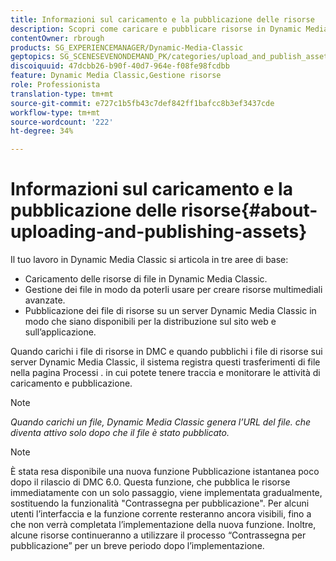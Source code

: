 ```yaml
---
title: Informazioni sul caricamento e la pubblicazione delle risorse
description: Scopri come caricare e pubblicare risorse in Dynamic Media Classic.
contentOwner: rbrough
products: SG_EXPERIENCEMANAGER/Dynamic-Media-Classic
geptopics: SG_SCENESEVENONDEMAND_PK/categories/upload_and_publish_assets
discoiquuid: 47dcbb26-b90f-40d7-964e-f08fe98fcdbb
feature: Dynamic Media Classic,Gestione risorse
role: Professionista
translation-type: tm+mt
source-git-commit: e727c1b5fb43c7def842ff1bafcc8b3ef3437cde
workflow-type: tm+mt
source-wordcount: '222'
ht-degree: 34%

---
```



# Informazioni sul caricamento e la pubblicazione delle risorse{#about-uploading-and-publishing-assets}

Il tuo lavoro in Dynamic Media Classic si articola in tre aree di base:

* Caricamento delle risorse di file in Dynamic Media Classic.
* Gestione dei file in modo da poterli usare per creare risorse multimediali avanzate.
* Pubblicazione dei file di risorse su un server Dynamic Media Classic in modo che siano disponibili per la distribuzione sul sito web e sull’applicazione.

Quando carichi i file di risorse in DMC e quando pubblichi i file di risorse sui server Dynamic Media Classic, il sistema registra questi trasferimenti di file nella pagina Processi . in cui potete tenere traccia e monitorare le attività di caricamento e pubblicazione. 

>[!NOTE]
>
>*Quando carichi un file, Dynamic Media Classic genera l’URL del file. che diventa attivo solo dopo che il file è stato pubblicato.*

>[!NOTE]
>
>È stata resa disponibile una nuova funzione Pubblicazione istantanea poco dopo il rilascio di DMC 6.0. Questa funzione, che pubblica le risorse immediatamente con un solo passaggio, viene implementata gradualmente, sostituendo la funzionalità &quot;Contrassegna per pubblicazione&quot;. Per alcuni utenti l’interfaccia e la funzione corrente resteranno ancora visibili, fino a che non verrà completata l’implementazione della nuova funzione. Inoltre, alcune risorse continueranno a utilizzare il processo “Contrassegna per pubblicazione” per un breve periodo dopo l’implementazione.
